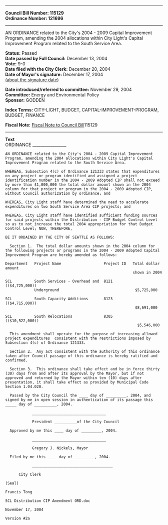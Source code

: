 * * * * *  
  
**Council Bill Number: [](#h0)[](#h2)115129**   
**Ordinance Number: 121696**  
  
* * * * *  
  
AN ORDINANCE related to the City's 2004 - 2009 Capital Improvement Program, amending the 2004 allocations within City Light's Capital Improvement Program related to the South Service Area.  
  
**Status:** Passed   
**Date passed by Full Council:** December 13, 2004   
**Vote:** 9-0   
**Date filed with the City Clerk:** December 20, 2004   
**Date of Mayor's signature:** December 17, 2004   
[(about the signature date)](/~public/approvaldate.htm)   
  
  
**Date introduced/referred to committee:** November 29, 2004   
**Committee:** Energy and Environmental Policy   
**Sponsor:** GODDEN   
  
**Index Terms:** CITY-LIGHT, BUDGET, CAPITAL-IMPROVEMENT-PROGRAM, BUDGET, FINANCE  
  
**Fiscal Note:** [Fiscal Note to Council Bill](http://clerk.seattle.gov/~public/fnote/115129.htm)[](#h1)[](#h3)115129  
  
* * * * *  
  
**Text**  
    ORDINANCE _________________  
  
    AN ORDINANCE related to the City's 2004 - 2009 Capital Improvement  
    Program, amending the 2004 allocations within City Light's Capital  
    Improvement Program related to the South Service Area.  
  
    WHEREAS, Subsection 4(c) of Ordinance 121333 states that expenditures  
    on any project or program identified and assigned a project  
    identification number in the 2004 - 2009 Adopted CIP shall not exceed  
    by more than $1,000,000 the total dollar amount shown in the 2004  
    column for that project or program in the 2004 - 2009 Adopted CIP,  
    without Council authorization by ordinance; and  
  
    WHEREAS, City Light staff have determined the need to accelerate  
    expenditures on two South Service Area CIP projects; and  
  
    WHEREAS, City Light staff have identified sufficient funding sources  
    for said projects within the Distribution - CIP Budget Control Level  
    so as to not increase the total 2004 appropriation for that Budget  
    Control Level; NOW, THEREFORE,  
  
    BE IT ORDAINED BY THE CITY OF SEATTLE AS FOLLOWS:  
  
      Section 1.  The total dollar amounts shown in the 2004 column for  
    the following projects or programs in the 2004 - 2009 Adopted Capital  
    Improvement Program are hereby amended as follows:  
  
    Department   Project Name                   Project ID   Total dollar amount  
                                                             shown in 2004  
  
    SCL          South Services - Overhead and  8121         (($4,725,000))  
                 Underground                                  $5,725,000  
  
    SCL          South Capacity Additions       8123         (($4,715,000))  
                                                              $8,691,000  
  
    SCL          South Relocations              8305         (($10,522,000))  
                                                               $5,546,000  
  
      This amendment shall operate for the purpose of increasing allowed  
    project expenditures  consistent with the restrictions imposed by  
    Subsection 4(c) of Ordinance 121333.  
  
      Section 2.  Any act consistent with the authority of this ordinance  
    taken after Council passage of this ordinance is hereby ratified and  
    confirmed.  
  
      Section 3.  This ordinance shall take effect and be in force thirty  
    (30) days from and after its approval by the Mayor, but if not  
    approved and returned by the Mayor within ten (10) days after  
    presentation, it shall take effect as provided by Municipal Code  
    Section 1.04.020.  
  
      Passed by the City Council the ____ day of _________, 2004, and  
    signed by me in open session in authentication of its passage this  
    _____ day of __________, 2004.  
  
                _________________________________  
  
                President __________of the City Council  
  
      Approved by me this ____ day of _________, 2004.  
  
                _________________________________  
  
                Gregory J. Nickels, Mayor  
  
      Filed by me this ____ day of _________, 2004.  
  
                ____________________________________  
  
          City Clerk  
  
    (Seal)  
  
    Francis Tong  
  
    SCL Distribution CIP Amendment ORD.doc  
  
    November 17, 2004  
  
    Version #2a  
